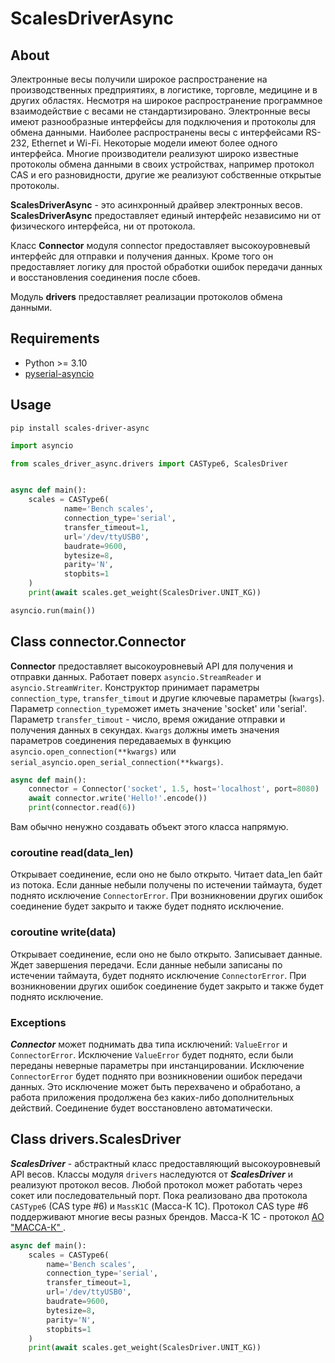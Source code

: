 # ScalesDriverAsync
## About
Электронные весы получили широкое распространение на производственных предприятиях, в логистике, торговле, медицине
и в других областях. Несмотря на широкое распространение программное взаимодействие с весами не стандартизировано.
Электронные весы имеют разнообразные интерфейсы для подключения и протоколы для обмена данными. Наиболее распространены 
весы с интерфейсами RS-232, Ethernet и Wi-Fi. Некоторые модели имеют более одного интерфейса. Многие производители 
реализуют широко известные протоколы обмена данными в своих устройствах, например протокол CAS и его разновидности, 
другие же реализуют собственные открытые протоколы. 

**ScalesDriverAsync** - это асинхронный драйвер электронных весов. **ScalesDriverAsync** предоставляет единый интерфейс 
независимо ни от физического интерфейса, ни от протокола.

Класс **Connector** модуля connector предоставляет высокоуровневый интерфейс для отправки и получения данных. Кроме 
того он предоставляет логику для простой обработки ошибок передачи данных и восстановления соединения после сбоев.

Модуль **drivers** предоставляет реализации протоколов обмена данными.

## Requirements
- Python >= 3.10
- [pyserial-asyncio](https://pypi.org/project/pyserial-asyncio/)

## Usage
`pip install scales-driver-async`


```python
import asyncio

from scales_driver_async.drivers import CASType6, ScalesDriver


async def main():
    scales = CASType6(
            name='Bench scales',
            connection_type='serial',
            transfer_timeout=1,
            url='/dev/ttyUSB0',
            baudrate=9600,
            bytesize=8,
            parity='N',
            stopbits=1
    )
    print(await scales.get_weight(ScalesDriver.UNIT_KG))

asyncio.run(main())

```


## Class connector.Connector
**Connector** предоставляет высокоуровневый API для получения и отправки данных. Работает поверх `asyncio.StreamReader` 
и `asyncio.StreamWriter`. Конструктор принимает параметры `connection_type`, `transfer_timout` и другие ключевые 
параметры (`kwargs`). Параметр `connection_type`может иметь значение 'socket' или 'serial'. Параметр 
`transfer_timout` - число, время ожидание отправки и получения данных в секундах. `Kwargs` должны иметь значения 
параметров соединения передаваемых в функцию `asyncio.open_connection(**kwargs)` или 
`serial_asyncio.open_serial_connection(**kwargs)`.

```python
async def main():
    connector = Connector('socket', 1.5, host='localhost', port=8080)
    await connector.write('Hello!'.encode())
    print(connector.read(6))
```

Вам обычно ненужно создавать объект этого класса напрямую.

### coroutine read(data_len)
Открывает соединение, если оно не было открыто. Читает data_len байт из потока. Если данные небыли получены по 
истечении таймаута, будет поднято исключение `ConnectorError`. При возникновении других ошибок соединение будет закрыто 
и также будет поднято исключение.

### coroutine write(data)
Открывает соединение, если оно не было открыто. Записывает данные. Ждет завершения передачи. Если данные небыли 
записаны по истечении таймаута, будет поднято исключение `ConnectorError`. При возникновении других ошибок соединение 
будет закрыто и также будет поднято исключение.

### Exceptions
***Connector*** может поднимать два типа исключений: `ValueError` и `ConnectorError`. Исключение `ValueError` будет 
поднято, если были переданы неверные параметры при инстанцировании. Исключение `ConnectorError` будет поднято при
возникновении ошибок передачи данных. Это исключение может быть перехвачено и обработано, а работа приложения 
продолжена без каких-либо дополнительных действий. Соединение будет восстановлено автоматически.


## Class drivers.ScalesDriver
***ScalesDriver*** - абстрактный класс предоставляющий высокоуровневый API весов. Классы модуля `drivers` наследуются 
от ***ScalesDriver*** и реализуют протокол весов. Любой протокол может работать через сокет или последовательный порт.
Пока реализовано два протокола `CASType6` (CAS type #6) и `MassK1C` (Масса-К 1С). Протокол CAS type #6 поддерживают 
многие весы разных брендов. Масса-К 1С - протокол [АО "МАССА-К" ](https://massa.ru/).

```python
async def main():
    scales = CASType6(
        name='Bench scales',
        connection_type='serial',
        transfer_timeout=1,
        url='/dev/ttyUSB0',
        baudrate=9600,
        bytesize=8,
        parity='N',
        stopbits=1
    )
    print(await scales.get_weight(ScalesDriver.UNIT_KG))
```
